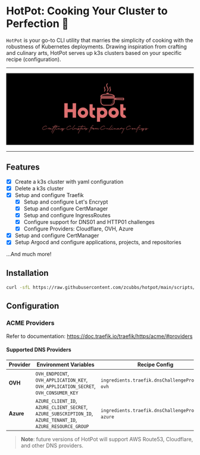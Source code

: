 # HotPot: Cooking Your Cluster to Perfection 🍲

`HotPot` is your go-to CLI utility that marries the simplicity of cooking with the robustness of Kubernetes deployments. Drawing inspiration from crafting and culinary arts, HotPot serves up k3s clusters based on your specific recipe (configuration). 

---
<p align="center">
</p>
<p align="center">
  <img width="850" src="docs/assets/splash.png">
</p>

---

## Features

- [x] Create a k3s cluster with yaml configuration
- [x] Delete a k3s cluster
- [x] Setup and configure Traefik
  - [x] Setup and configure Let's Encrypt
  - [x] Setup and configure CertManager
  - [x] Setup and configure IngressRoutes
  - [x] Configure support for DNS01 and HTTP01 challenges
  - [x] Configure Providers: Cloudflare, OVH, Azure
- [x] Setup and configure CertManager
- [x] Setup Argocd and configure applications, projects, and repositories

...And much more!


## Installation
```bash
curl -sfL https://raw.githubusercontent.com/zcubbs/hotpot/main/scripts/install/install.sh | bash
```

## Configuration

### ACME Providers

Refer to documentation: https://doc.traefik.io/traefik/https/acme/#providers

#### Supported DNS Providers

| Provider  | Environment Variables                                                                                        | Recipe Config                                     |
|-----------|--------------------------------------------------------------------------------------------------------------|---------------------------------------------------|
| **OVH**   | `OVH_ENDPOINT`, `OVH_APPLICATION_KEY`, `OVH_APPLICATION_SECRET`, `OVH_CONSUMER_KEY`                          | `ingredients.traefik.dnsChallengeProvider: ovh`   |
| **Azure** | `AZURE_CLIENT_ID`, `AZURE_CLIENT_SECRET`, `AZURE_SUBSCRIPTION_ID`, `AZURE_TENANT_ID`, `AZURE_RESOURCE_GROUP` | `ingredients.traefik.dnsChallengeProvider: azure` |

> **Note**: future versions of HotPot will support AWS Route53, Cloudflare, and other DNS providers.
